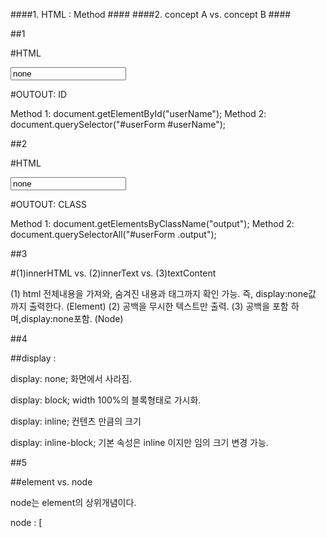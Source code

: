 ####1. HTML : Method ####
####2. concept A vs. concept B ####

##1

#HTML

<form id="userForm">
  <input id="userName" type="text" value="none" />
</form>

#OUTOUT: ID

Method 1: document.getElementById("userName");
Method 2: document.querySelector("#userForm #userName");

##2

#HTML

<form id="userForm">
  <input id="userName" class="output" type="text" value="none" />
</form>

#OUTOUT: CLASS

Method 1: document.getElementsByClassName("output");
Method 2: document.querySelectorAll("#userForm .output");


##3

#(1)innerHTML vs. (2)innerText vs. (3)textContent

(1) html 전체내용을 가져와, 숨겨진 내용과 태그까지 확인 가능. 즉, display:none값 까지 출력한다. (Element)
(2) 공백을 무시한 텍스트만 출력. 
(3) 공백을 포함 하며,display:none포함. (Node)



##4


##display : 

display: none;
화면에서 사라짐.

display: block;
width 100%의 블록형태로 가시화.

display: inline;
컨텐츠 만큼의 크기 

display: inline-block;
기본 속성은 inline 이지만 임의 크기 변경 가능.



##5

##element vs. node

node는 element의 상위개념이다. 

node : [ <html> <head> <title> <body> <h2> <p> ]
element : [ <div> <p> <title> ]



##6

##div vs. span

div는 '태그에 대한 스타일' 설정이 가능하고, 
span은 '문자열 부분영역'에 대한 스타일 설정이 가능하다. 


##7 

##textContext


##8

##setInterval + setListener

